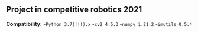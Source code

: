 
## Project in competitive robotics 2021
**Compatibility:**
-`Python 3.7(!!!).x`
-`cv2 4.5.3`
-`numpy 1.21.2`
-`imutils 0.5.4`
